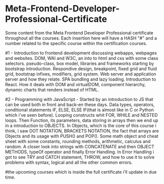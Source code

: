 # Meta-Frontend-Developer-Professional-Certificate
Some content from the Meta Frontend Developer Professional certificate throughout all the courses.
Each insertion here will have a HASH "#" and a number related to the specific course within the certification courses.

#1 - Introduction to frontend development discussing webapps, webpages and websites. DOM, WAI and W3C, an into to html and css with some class selectors. 
pseudo-class, box model, libraries and frameworks starting by bootstrap introduction. 
Respondive design, breakpoint, fixed grid and fluid grid, bootstrap infixes, modifiers, grid system.
Web server and application server and how they relate. SPA bundling and lazy loading. 
Introduction to React. How it deals with DOM and virtualDOM, component hierarchy, dynamic charts that renders <canvas> instead of HTML.

#2 - Programming with JavaScript - Started by an introduction to JS that can be used both in front and back-en these days. 
Data types, operators, conditional statements IF, ELSE, ELSE IF(that is almost like in C or Python which i've seen before). Looping constructs whit FOR, WHILE and NESTED loops. Then Function, its parameters, data storing in arrays then we end up in a introduction to OBJECTS. 
In Objects, which is the core of this course i think, i saw DOT NOTATION, BRACKETS NOTATION, the fact that arrays are Objects and its usage with PUSH() and POP(). 
Some math object and cheat sheet with some constants, rounding methods, arithmetic, calculus and random.
A closer look into strings with CONCATENATE and then OBJECT METHODS, typeOf operator and finally Error Handling. 
In Error Handling i got to see TRY and CATCH statement, THROW, and how to use it to solve problems with syntax, logical and all the other common errors.

#the upcoming courses which is inside the full certificate i'll update in due time.

